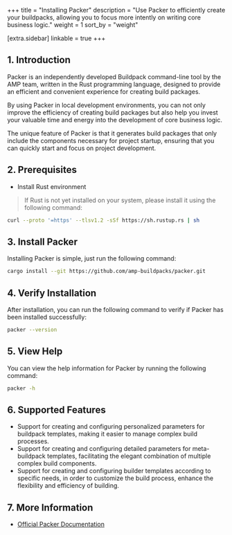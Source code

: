 +++
title = "Installing Packer"
description = "Use Packer to efficiently create your buildpacks, allowing you to focus more intently on writing core business logic."
weight = 1
sort_by = "weight"

[extra.sidebar]
linkable = true
+++

## 1. Introduction

Packer is an independently developed Buildpack command-line tool by the AMP team, written in the Rust programming language, designed to provide an efficient and convenient experience for creating build packages.

By using Packer in local development environments, you can not only improve the efficiency of creating build packages but also help you invest your valuable time and energy into the development of core business logic.

The unique feature of Packer is that it generates build packages that only include the components necessary for project startup, ensuring that you can quickly start and focus on project development.

## 2. Prerequisites

- Install Rust environment

> If Rust is not yet installed on your system, please install it using the following command:

```bash
curl --proto '=https' --tlsv1.2 -sSf https://sh.rustup.rs | sh
```

## 3. Install Packer

Installing Packer is simple, just run the following command:

```bash
cargo install --git https://github.com/amp-buildpacks/packer.git
```

## 4. Verify Installation

After installation, you can run the following command to verify if Packer has been installed successfully:

```bash
packer --version
```

## 5. View Help

You can view the help information for Packer by running the following command:

```bash
packer -h
```

## 6. Supported Features

- Support for creating and configuring personalized parameters for buildpack templates, making it easier to manage complex build processes.
- Support for creating and configuring detailed parameters for meta-buildpack templates, facilitating the elegant combination of multiple complex build components.
- Support for creating and configuring builder templates according to specific needs, in order to customize the build process, enhance the flexibility and efficiency of building.

## 7. More Information

- [Official Packer Documentation](https://github.com/amp-buildpacks/packer)